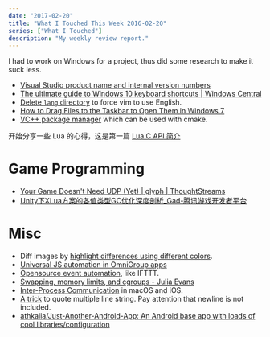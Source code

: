 ```yaml
---
date: "2017-02-20"
title: "What I Touched This Week 2016-02-20"
series: ["What I Touched"]
description: "My weekly review report."
---
```


I had to work on Windows for a project, thus did some research to make it suck less.

- [Visual Studio product name and internal version numbers][1]
- [The ultimate guide to Windows 10 keyboard shortcuts | Windows Central][2]
- [Delete `lang` directory][3] to force vim to use English.
- [How to Drag Files to the Taskbar to Open Them in Windows 7][4]
- [VC++ package manager][5] which can be used with cmake.

开始分享一些 Lua 的心得，这是第一篇 [Lua C API 简介][6]

# Game Programming

- [Your Game Doesn't Need UDP (Yet) | glyph | ThoughtStreams][11]
- [Unity下XLua方案的各值类型GC优化深度剖析\_Gad-腾讯游戏开发者平台][12]

# Misc

- Diff images by [highlight differences using different colors][7].
- [Universal JS automation in OmniGroup apps][8]
- [Opensource event automation][9], like IFTTT.
- [Swapping, memory limits, and cgroups - Julia Evans][13]
- [Inter-Process Communication][14] in macOS and iOS.
- [A trick][15] to quote multiple line string. Pay attention that newline is not included.
- [athkalia/Just-Another-Android-App: An Android base app with loads of cool libraries/configuration][10]

[1]:    http://superuser.com/a/194065/86193
[2]:    http://www.windowscentral.com/best-windows-10-keyboard-shortcuts
[3]:    http://stackoverflow.com/a/2860971/667158
[4]:    https://www.howtogeek.com/howto/3218/how-to-drag-files-to-the-taskbar-to-open-them-in-windows-7/
[5]:    https://github.com/Microsoft/vcpkg/blob/master/docs/EXAMPLES.md
[6]:    http://blog.iany.me/zh/2017/02/lua-c-api-intro/
[7]:    http://stackoverflow.com/a/33673440/667158
[8]:    https://omni-automation.com
[9]:    https://github.com/muesli/beehive
[10]:   https://github.com/athkalia/Just-Another-Android-App
[11]:   https://thoughtstreams.io/glyph/your-game-doesnt-need-udp-yet/
[12]:   http://gad.qq.com/article/detail/7190667
[13]:   https://jvns.ca/blog/2017/02/17/mystery-swap/
[14]:   http://nshipster.com/inter-process-communication/
[15]:   http://stackoverflow.com/a/17996915/667158
